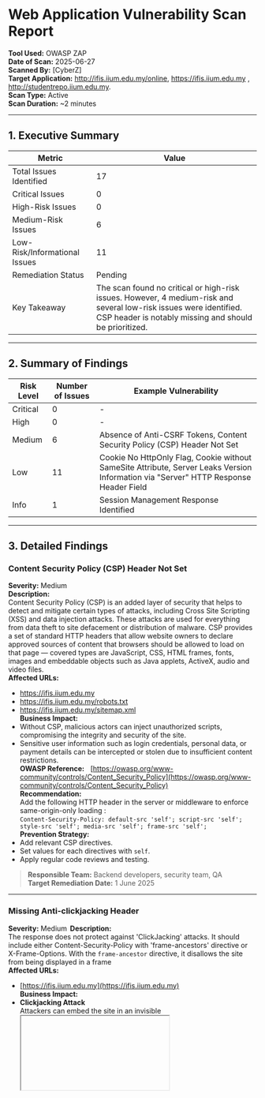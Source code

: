 # Web Application Vulnerability Scan Report

**Tool Used:** OWASP ZAP  
**Date of Scan:** 2025-06-27  
**Scanned By:** [CyberZ]  
**Target Application:** http://ifis.iium.edu.my/online, https://ifis.iium.edu.my , http://studentrepo.iium.edu.my.  
**Scan Type:** Active   
**Scan Duration:** ~2 minutes  

---

## 1. Executive Summary

| Metric                          | Value                                     |
|--------------------------------|-------------------------------------------|
| Total Issues Identified        | 17                                        |
| Critical Issues                | 0                                         |
| High-Risk Issues               | 0                                         |
| Medium-Risk Issues             | 6                                         |
| Low-Risk/Informational Issues | 11                                         |
| Remediation Status             | Pending                                   |
| Key Takeaway                   | The scan found no critical or high-risk issues. However, 4 medium-risk and several low-risk issues were identified. CSP header is notably missing and should be prioritized. |

---

## 2. Summary of Findings

| Risk Level | Number of Issues | Example Vulnerability                    |
|------------|------------------|------------------------------------------|
| Critical   | 0                | -                                        |
| High       | 0                | -                                        |
| Medium     | 6                | Absence of Anti-CSRF Tokens, Content Security Policy (CSP) Header Not Set |
| Low        | 11                | Cookie No HttpOnly Flag, Cookie without SameSite Attribute, Server Leaks Version Information via "Server" HTTP Response Header Field |
| Info       | 1                | Session Management Response Identified |

---

## 3. Detailed Findings

### Content Security Policy (CSP) Header Not Set

**Severity:** Medium    
**Description:**    
Content Security Policy (CSP) is an added layer of security that helps to detect and mitigate certain types of attacks, including Cross Site Scripting (XSS) and data injection attacks. These attacks are used for everything from data theft to site defacement or distribution of malware. CSP provides a set of standard HTTP headers that allow website owners to declare approved sources of content that browsers should be allowed to load on that page — covered types are JavaScript, CSS, HTML frames, fonts, images and embeddable objects such as Java applets, ActiveX, audio and video files.  
**Affected URLs:**    
- https://ifis.iium.edu.my
- https://ifis.iium.edu.my/robots.txt
- https://ifis.iium.edu.my/sitemap.xml  
**Business Impact:**    
- Without CSP, malicious actors can inject unauthorized scripts, compromising the integrity and security of the site.
- Sensitive user information such as login credentials, personal data, or payment details can be intercepted or stolen due to insufficient content restrictions.  
**OWASP Reference:**    
[https://owasp.org/www-community/controls/Content_Security_Policy](https://owasp.org/www-community/controls/Content_Security_Policy)  
**Recommendation:**  
Add the following HTTP header in the server or middleware to enforce same-origin-only loading :  
`Content-Security-Policy: default-src 'self'; script-src 'self'; style-src 'self'; media-src 'self'; frame-src 'self';`  
**Prevention Strategy:**    
- Add relevant CSP directives.
- Set values for each directives with `self`.
- Apply regular code reviews and testing.  
> **Responsible Team:** Backend developers, security team, QA   
> **Target Remediation Date:** 1 June 2025

---

### Missing Anti-clickjacking Header

**Severity:** Medium  
**Description:**  
The response does not protect against 'ClickJacking' attacks. It should include either Content-Security-Policy with 'frame-ancestors' directive or X-Frame-Options. With the `frame-ancestor` directive, it disallows the site from being displayed in a frame  
**Affected URLs:**
- [https://ifis.iium.edu.my](https://ifis.iium.edu.my)  
**Business Impact:**    
- **Clickjacking Attack**  
    Attackers can embed the site in an invisible <iframe> and tricks users into clicking buttons or links while thinking they are interacting with something else.  
- **Phishing & Brand Abuse**  
    Malicious actors can embed site within deceptive pages, making it appears as if the content is legit.  
**OWASP Reference:**  [https://owasp.org/www-community/attacks/Clickjacking](https://owasp.org/www-community/attacks/Clickjacking)  
**Recommendation:**
In the server or middleware use this header to restrict all resource types to self and block framing :  
`Content-Security-Policy: default-src 'self'; script-src 'self'; style-src 'self'; media-src 'self'; frame-src 'self'; frame-ancestors 'none';`  
**Prevention Strategy:**    
- Add `frame-ancestor` directive for the Content Security Policy.
- Set value of the directive with `none`.
- Apply regular code reviews and testing.  

> **Responsible Team:** Backend developers, security team, QA   
> **Target Remediation Date:** 1 June 2025

---

### Server Leaks Version Information via "Server" HTTP Response Header Field
**Severity:** Low  
**Description:**  
The web/application server is leaking version information via the "Server" HTTP response header. Access to such information may facilitate attackers identifying other vulnerabilities your web/application server is subject to.  
**Affected URLs:**
- [https://ifis.iium.edu.my](https://ifis.iium.edu.my)  
**Business Impact:**    
- Helps attackers identify specific software and version, making targeted exploits easier.
- Increases the risk of automated attacks using known vulnerabilities.
- May lead to full system compromise if known exploits are available for the disclosed version.  
**OWASP Reference:** [https://owasp.org/www-project-secure-headers/](https://owasp.org/www-project-secure-headers/)  
**Recommendation:**  
Configure the web server to either remove the "Server" HTTP response header entirely or replace it with a generic value (e.g., "Web Server") to prevent disclosing detailed version information that could aid attackers in identifying and exploiting known vulnerabilities.  
`# Apache (httpd.conf or .htaccess)
ServerSignature Off
ServerTokens Prod
<IfModule mod_headers.c>
    Header always unset Server
    Header always set Server "Web Server"
</IfModule>`

- **Prevention Strategy:**    
  - Disable or modify the "Server" header in the web server configuration (e.g., Apache, Nginx, IIS).  
  - Use a reverse proxy (like Nginx or HAProxy) to strip or overwrite response headers.  
  - Regularly update and patch web server software to reduce risk even if version info is exposed.  
  - Conduct security scans to detect unintentional header exposures.  
  - Implement security headers using a Web Application Firewall (WAF) or middleware solutions.   
> **Responsible Team:** Backend developers, security team, QA   
> **Target Remediation Date:** 1 June 2025

---


###  Content Security Policy (CSP) Header Not Set  
**Severity:** Medium  
**Confidence:** High  
**Description:**  
The application does not implement a Content Security Policy (CSP) header, which helps mitigate attacks like Cross-Site Scripting (XSS).  
**Affected URL:** http://ifis.iium.edu.my/online  
**Business Impact:**  
Without CSP, browsers will load resources from any origin, increasing the risk of script injection attacks.  
**Recommendation:**  
Add the following HTTP header in the server or middleware to enforce same-origin-only loading :  
`Content-Security-Policy: default-src 'self'; script-src 'self'; style-src 'self'; media-src 'self'; frame-src 'self';`   
**OWASP Reference:** https://owasp.org/www-community/controls/Content_Security_Policy  
> **Responsible Team:** Backend Developers  
> **Target Remediation Date:** 1 June 2025

---

###  Absence of Anti-CSRF Tokens  
**Severity:** Medium  
**Confidence:** Low  
**Description:**  
No Anti-CSRF tokens were found in a HTML submission form.  
**Affected URL:** http://ifis.iium.edu.my/online  
**Business Impact:**  
The risk of information disclosure is dramatically increased when the target site is vulnerable to XSS, because XSS can be used as a platform for CSRF, allowing the attack to operate within the bounds of the same-origin policy.  
**Recommendation:**  
Register a vetted CSRF protection library at the framework level.  
`<!-- in the <head> -->`  
`<script src="/CSRFGuard.js"></script>`  
**OWASP Reference:** https://owasp.org/www-community/attacks/csrf  
> **Responsible Team:** Backend Developers  
> **Target Remediation Date:** 1 June 2025

---

###  Cookie No HttpOnly Flag
**Severity:** Low  
**Confidence:** Medium  
**Description:**  
A cookie has been set without the HttpOnly flag, which means that the cookie can be accessed by JavaScript.  
**Affected URL:** http://ifis.iium.edu.my/online  
**Business Impact:**  
Malicious script can be run on this page then the cookie will be accessible and can be transmitted to another site. If this is a session cookie then session hijacking may be possible.  
**Recommendation:**  
At the application or proxy layer, ensure every Set-Cookie header includes HttpOnly (and ideally Secure/SameSite) to prevent JavaScript access.  
`## Node.js ##`
`app.use(require('express-session')({
  name: 'sid',
  secret: process.env.SESSION_SECRET,
  resave: false,
  saveUninitialized: false,
  cookie: {
    httpOnly: true,
    secure: true,
    sameSite: 'Strict',
    maxAge: 3600000
  }
}));`  

`## PHP (7.3+) ##`
`setcookie(
  'session_id',
  $token,
  [
    'expires'  => time() + 3600,
    'path'     => '/',
    'domain'   => 'example.com',
    'secure'   => true,
    'httponly' => true,
    'samesite' => 'Strict'
  ]
);`

`## Apache (httpd.conf or .htaccess)## `  
`<IfModule mod_headers.c>
    Header always edit Set-Cookie ^(.*)$ $1;HttpOnly;Secure
</IfModule>`  
**OWASP Reference:** https://owasp.org/www-community/HttpOnly  
> **Responsible Team:** Backend Developers  
> **Target Remediation Date:** 1 June 2025

---

###  Cookie without SameSite Attribute
**Severity:** Low  
**Confidence:** Medium  
**Description:**  
A cookie has been set without the SameSite attribute, which means that the cookie can be sent as a result of a 'cross-site' request.  
**Affected URL:** http://ifis.iium.edu.my/online  
**Business Impact:**  
Attackers can perform unauthorized actions on behalf of authenticated users, leading to data loss, account manipulation, or financial fraud.  
**Recommendation:**  
Set all Set-Cookie headers with SameSite=Strict (or Lax)  
`Set-Cookie: sessionId=abc123; Path=/; HttpOnly; Secure; SameSite=Strict`  
**OWASP Reference:** https://owasp.org/www-community/SameSite  
> **Responsible Team:** Backend Developers  
> **Target Remediation Date:** 1 June 2025

---

###  Server Leaks Version Information via 'Server' HTTP Header  
**Severity:** Low  
**Confidence:** High  
**Description:**  
The 'Server' header discloses the web server version used by the application.  
**Affected URL:** http://ifis.iium.edu.my/online  
**Business Impact:**  
Facilitates fingerprinting attacks and exploitation of known vulnerabilities.  
**Recommendation:**  
Configure server to hide version info in the response headers.
`# Apache (httpd.conf or .htaccess)
ServerSignature Off
ServerTokens Prod
<IfModule mod_headers.c>
    Header always unset Server
    Header always set Server "Web Server"
</IfModule>`  
**OWASP Reference:** https://owasp.org/www-project-secure-headers/  
> **Responsible Team:** Backend Developers  
> **Target Remediation Date:** 1 June 2025

---

###  Content Security Policy (CSP) Header Not Set  
**Severity:** Medium  
**Confidence:** High  
**Description:**  
The application does not implement a Content Security Policy (CSP) header, which helps mitigate attacks like Cross-Site Scripting (XSS).  
**Affected URL:** http://studentrepo.iium.edu.my  
**Business Impact:**  
Without CSP, browsers will load resources from any origin, increasing the risk of script injection attacks.

**Recommendation:**  
Add the following HTTP header in the server or middleware to enforce same-origin-only loading :  
`Content-Security-Policy: default-src 'self'; script-src 'self'; style-src 'self'; media-src 'self'; frame-src 'self';`    
**OWASP Reference:** https://owasp.org/www-community/controls/Content_Security_Policy  
> **Responsible Team:** Backend Developers  
> **Target Remediation Date:** 1 June 2025

---

###  Missing Anti-clickjacking Header  
**Severity:** Medium  
**Confidence:** Medium  
**Description:**  
The page does not set an 'X-Frame-Options' or 'frame-ancestors' directive.  
**Affected URL:** http://studentrepo.iium.edu.my  
**Business Impact:**  
Leaves application vulnerable to clickjacking.

**Recommendation:**  
In the server or middleware use this header to restrict all resource types to self and block framing :  
`Content-Security-Policy: default-src 'self'; script-src 'self'; style-src 'self'; media-src 'self'; frame-src 'self'; frame-ancestors 'none';`    
**OWASP Reference:** https://owasp.org/www-community/attacks/Clickjacking  
> **Responsible Team:** Backend Developers  
> **Target Remediation Date:** 1 June 2025

---

###  Server Leaks Information via 'X-Powered-By' HTTP Header  
**Severity:** Low  
**Confidence:** Medium  
**Description:**  
The server includes 'X-Powered-By' in the response header, revealing the technology stack.  
**Affected URL:** http://studentrepo.iium.edu.my  
**Business Impact:**  
Attackers can target known vulnerabilities of disclosed technologies.

**Recommendation:**  
Disable or override the X-Powered-By header at the app or proxy layer.  
`// Express (Node.js)
app.disable('x-powered-by');`  

`// Nginx
more_clear_headers X-Powered-By;
more_set_headers 'X-Powered-By: Web Server';`  
**OWASP Reference:** https://owasp.org/www-community/attacks/Information_exposure_through_HTTP_headers  
> **Responsible Team:** Backend Developers  
> **Target Remediation Date:** 1 June 2025

---

###  Server Leaks Version Information via 'Server' HTTP Header  
**Severity:** Low  
**Confidence:** High  
**Description:**  
The 'Server' header discloses the web server version used by the application.  
**Affected URL:** http://studentrepo.iium.edu.my  
**Business Impact:**  
Facilitates fingerprinting attacks and exploitation of known vulnerabilities.  

**Recommendation:**  
Configure server to hide version info in the response headers.
`# Apache (httpd.conf or .htaccess)
ServerSignature Off
ServerTokens Prod
<IfModule mod_headers.c>
    Header always unset Server
    Header always set Server "Web Server"
</IfModule>`
**OWASP Reference:** https://owasp.org/www-project-secure-headers/  
> **Responsible Team:** Backend Developers  
> **Target Remediation Date:** 1 June 2025

---

###  Strict-Transport-Security Header Not Set  
**Severity:** Low  
**Confidence:** High  
**Description:**  
The Strict-Transport-Security header is not set, which means users might access the site over an insecure connection.  
**Affected URL:** http://studentrepo.iium.edu.my  
**Business Impact:**  
Users may be vulnerable to SSL stripping attacks if they initially connect over HTTP.  

**Recommendation:**  
Add the HSTS header with a long max‐age, include all subdomains, and enable preload.  
`Strict-Transport-Security: max-age=31536000; includeSubDomains; preload`  
**OWASP Reference:** https://owasp.org/www-project-secure-headers/#strict-transport-security  
> **Responsible Team:** Backend Developers  
> **Target Remediation Date:** 1 June 2025

---

###  X-Content-Type-Options Header Missing  
**Severity:** Low  
**Confidence:** Medium  
**Description:**  
Missing this header can allow the browser to interpret files as a different MIME type.  
**Affected URL:** http://studentrepo.iium.edu.my  
**Business Impact:**  
Could lead to script execution in the wrong context, risking XSS.  

**Recommendation:**  
Set `X-Content-Type-Options: nosniff` on all responses.  
**OWASP Reference:** https://owasp.org/www-project-secure-headers/#x-content-type-options  
> **Responsible Team:** Backend Developers  
> **Target Remediation Date:** 1 June 2025

---

###  Application Error Disclosure  
**Severity:** Low  
**Confidence:** Medium  
**Description:**  
The application discloses technical error messages in responses.  
**Affected URL:** http://studentrepo.iium.edu.my  
**Business Impact:**  
Could provide attackers with information about the app’s internal structure or technology stack.  

**Recommendation:**  
In production, register a generic error‐handler that logs full error details internally and returns a generic response.  
`app.use((err, req, res, next) => { logger.error(err.stack); res.status(500).json({ error: 'Internal Server Error' }); });`  
**OWASP Reference:** https://owasp.org/www-community/Improper_Error_Handling  
> **Responsible Team:** Backend Developers  
> **Target Remediation Date:** 1 June 2025

---

###  Cookie with SameSite Attribute None  
**Severity:** Low  
**Confidence:** Medium  
**Description:**  
Cookies are set with `SameSite=None` which may expose them to cross-site request forgery attacks.  
**Affected URL:** http://studentrepo.iium.edu.my  
**Business Impact:**  
Could lead to CSRF attacks if cookies are sent cross-site without secure validation. 

**Recommendation:**  
Set all Set-Cookie headers with SameSite=Strict (or Lax)  
`Set-Cookie: sessionId=abc123; Path=/; HttpOnly; Secure; SameSite=Strict`  
**OWASP Reference:** https://owasp.org/www-community/controls/SameSite  
> **Responsible Team:** Backend Developers  
> **Target Remediation Date:** 1 June 2025

---

###  Information Disclosure – Debug Error Messages  
**Severity:** Low  
**Confidence:** Medium  
**Description:**  
The server response contains debug error messages that can reveal application internals or misconfigurations.  
**Affected URL:** https://studentrepo.iium.edu.my/server/opensearch/search?format=rss&query=*&scope=...  
**Business Impact:**  
Exposes information such as file paths, server errors, or code stack traces that attackers can leverage. 

**Recommendation:**  
Configure the server to suppress debug error messages in production. Display only user-friendly error pages. 
`if (process.env.NODE_ENV === 'production') {
  app.use((err, req, res, next) => {
    logger.error(err.stack);
    res.status(500).render('error', { message: 'Something went wrong. Please try again later.' });
  });
}`
**OWASP Reference:** https://owasp.org/www-community/Improper_Error_Handling  
> **Responsible Team:** Backend Developers  
> **Target Remediation Date:** 1 June 2025

---



## 4. Recommendations & Next Steps

- Prioritize fixing medium-risk issues immediately  
- Re-test after remediation  
- Apply secure HTTP headers and configurations  
- Schedule monthly security scans  
- Consider a deeper security assessment via pen-test  

---

## Appendix

- **Sites Scanned**:
  - https://ifis.iium.edu.my 
  - http://ifis.iium.edu.my/online 
  - https://ifis.iium.edu.my/robots.txt
  - https://ifis.iium.edu.my/sitemap.xml
  - http://studentrepo.iium.edu.my 
- **ZAP Version:** 2.16.1  
- **Total Alerts Analyzed:** 17
- **Person In Charge**
  - Muhammad Hakim Bin Md Nazri 2110457
  - Muhammad Fadly 2117999 (m.fadly@gmail.com)
  - Muhammad Iqbal As Sufi bin Mahamad A'sim 2124165
